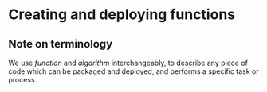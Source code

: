 # Creating and deploying functions

## Note on terminology

We use _function_ and _algorithm_ interchangeably, to describe any piece of code which can be packaged and deployed, and performs a specific task or process.
